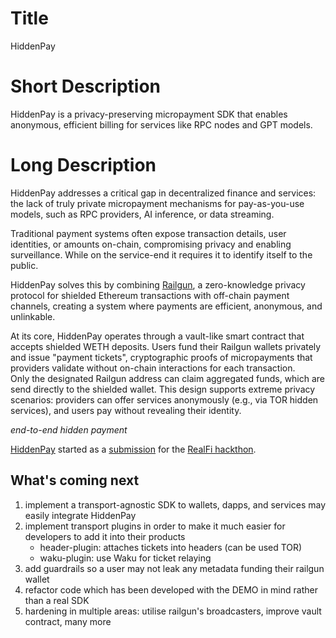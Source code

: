 # Title

HiddenPay

# Short Description

HiddenPay is a privacy-preserving micropayment SDK that enables anonymous, efficient billing for services like RPC nodes and GPT models.

# Long Description

HiddenPay addresses a critical gap in decentralized finance and services: the lack of truly private micropayment mechanisms for pay-as-you-use models, such as RPC providers, AI inference, or data streaming.

Traditional payment systems often expose transaction details, user identities, or amounts on-chain, compromising privacy and enabling surveillance. While on the service-end it requires it to identify itself to the public.

HiddenPay solves this by combining [Railgun](https://github.com/Railgun-Community/wallet), a zero-knowledge privacy protocol for shielded Ethereum transactions with off-chain payment channels, creating a system where payments are efficient, anonymous, and unlinkable.

At its core, HiddenPay operates through a vault-like smart contract that accepts shielded WETH deposits. Users fund their Railgun wallets privately and issue "payment tickets", cryptographic proofs of micropayments that providers validate without on-chain interactions for each transaction.<br />
Only the designated Railgun address can claim aggregated funds, which are send directly to the shielded wallet. This design supports extreme privacy scenarios: providers can offer services anonymously (e.g., via TOR hidden services), and users pay without revealing their identity.

_end-to-end hidden payment_

[HiddenPay](https://github.com/nionis/hidden-payment-channels) started as a [submission](https://devspot.app/en/projects/542) for the [RealFi hackthon](https://www.fundingthecommons.io/hackathons).

## What's coming next

1. implement a transport-agnostic SDK to wallets, dapps, and services may easily integrate HiddenPay
2. implement transport plugins in order to make it much easier for developers to add it into their products
     - header-plugin: attaches tickets into headers (can be used TOR)
     - waku-plugin: use Waku for ticket relaying
4. add guardrails so a user may not leak any metadata funding their railgun wallet
5. refactor code which has been developed with the DEMO in mind rather than a real SDK
6. hardening in multiple areas: utilise railgun's broadcasters, improve vault contract, many more

